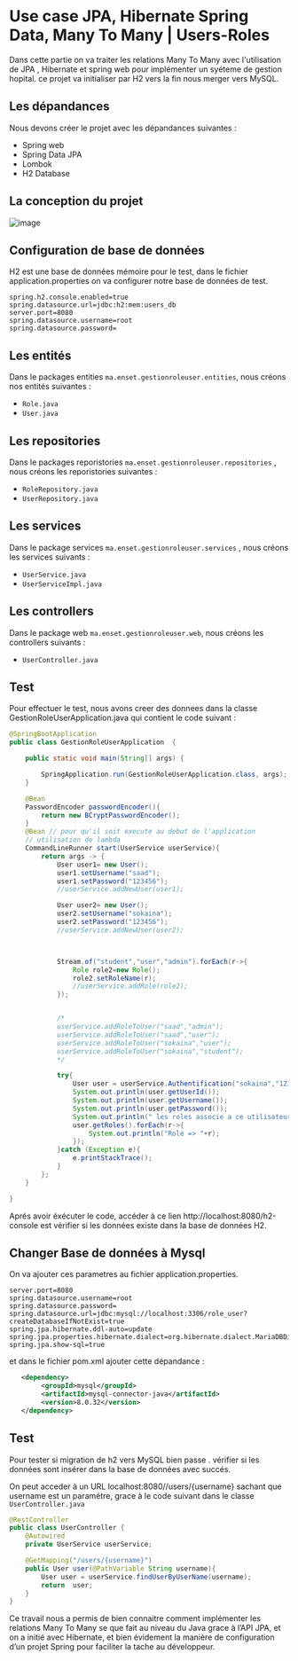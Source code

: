 # Use case JPA, Hibernate Spring Data, Many To Many | Users-Roles

Dans cette partie on va traiter les relations Many To Many  avec l'utilisation de JPA , Hibernate et spring web pour implémenter un syéteme de gestion hopital. ce projet va initialiser par H2 vers la fin nous merger vers MySQL.

## Les dépandances 
Nous devons créer le projet avec les dépandances suivantes :

  - Spring web
  - Spring Data JPA
  - Lombok
  - H2 Database

## La conception du projet

![image](https://user-images.githubusercontent.com/48890714/230082393-48d4f6c5-6dbf-4adc-8d3c-ddc784623d30.png)

## Configuration de base de données

H2 est une base de données mémoire pour le test, dans le fichier application.properties on va configurer notre base de données de test.

```
spring.h2.console.enabled=true
spring.datasource.url=jdbc:h2:mem:users_db
server.port=8080
spring.datasource.username=root
spring.datasource.password=
```

## Les entités

Dans le packages entities ```ma.enset.gestionroleuser.entities```, nous créons nos entités suivantes :

- ```Role.java```
- ```User.java```

## Les repositories

Dans le packages reporistories ```ma.enset.gestionroleuser.repositories``` , nous créons les reporistories suivantes :

- ```RoleRepository.java```
- ```UserRepository.java```

## Les services

Dans le package services ```ma.enset.gestionroleuser.services``` , nous créons les services suivants :

- ```UserService.java```
- ```UserServiceImpl.java```

## Les controllers 

Dans le package web ```ma.enset.gestionroleuser.web```, nous créons les controllers suivants :

- ```UserController.java```

## Test 

Pour effectuer le test, nous avons creer des donnees dans la classe GestionRoleUserApplication.java qui contient le code suivant :

``` java
@SpringBootApplication
public class GestionRoleUserApplication  {

    public static void main(String[] args) {

        SpringApplication.run(GestionRoleUserApplication.class, args);
    }

    @Bean
    PasswordEncoder passwordEncoder(){
        return new BCryptPasswordEncoder();
    }
    @Bean // pour qu'il soit execute au debut de l'application
    // utilisation de lambda
    CommandLineRunner start(UserService userService){
        return args -> {
            User user1= new User();
            user1.setUsername("saad");
            user1.setPassword("123456");
            //userService.addNewUser(user1);

            User user2= new User();
            user2.setUsername("sokaina");
            user2.setPassword("123456");
            //userService.addNewUser(user2);



            Stream.of("student","user","admin").forEach(r->{
                Role role2=new Role();
                role2.setRoleName(r);
                //userService.addRole(role2);
            });


            /*
            userService.addRoleToUser("saad","admin");
            userService.addRoleToUser("saad","user");
            userService.addRoleToUser("sokaina","user");
            userService.addRoleToUser("sokaina","student");
            */

            try{
                User user = userService.Authentification("sokaina","123456");
                System.out.println(user.getUserId());
                System.out.println(user.getUsername());
                System.out.println(user.getPassword());
                System.out.println(" les roles associe a ce utilisateur");
                user.getRoles().forEach(r->{
                    System.out.println("Role => "+r);
                });
            }catch (Exception e){
                e.printStackTrace();
            }
        };
    }

}
```

Aprés avoir éxécuter le code, accéder à ce lien http://localhost:8080/h2-console est vérifier si les données existe dans la base de données H2.

## Changer Base de données à Mysql
On va ajouter ces parametres au fichier application.properties.

``` properties
server.port=8080
spring.datasource.username=root
spring.datasource.password=
spring.datasource.url=jdbc:mysql://localhost:3306/role_user?createDatabaseIfNotExist=true
spring.jpa.hibernate.ddl-auto=update
spring.jpa.properties.hibernate.dialect=org.hibernate.dialect.MariaDBDialect
spring.jpa.show-sql=true
```
et dans le fichier pom.xml ajouter cette dépandance :

``` xml
   <dependency>
        <groupId>mysql</groupId>
        <artifactId>mysql-connector-java</artifactId>
        <version>8.0.32</version>
   </dependency>
```

## Test

Pour tester si migration de h2 vers MySQL bien passe . vérifier si les données sont insérer dans la base de données avec succés.

On peut acceder à un URL localhost:8080//users/{username} sachant que username est un paramétre, grace à le code suivant dans le classe ```UserController.java```

``` java
@RestController
public class UserController {
    @Autowired
    private UserService userService;

    @GetMapping("/users/{username}")
    public User user(@PathVariable String username){
        User user = userService.findUserByUserName(username);
        return  user;
    }
}
```
Ce travail nous a permis de bien connaitre comment implémenter les relations Many To Many se que fait au niveau du Java grace à l’API JPA, et on a initié avec Hibernate, et bien évidement la manière de configuration d’un projet Spring pour faciliter la tache au développeur.
